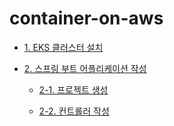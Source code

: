 # container-on-aws

* [1. EKS 클러스터 설치](https://github.com/gnosia93/container-on-aws/blob/main/tutorial/eks-cluster-launch.md)

* [2. 스프링 부트 어플리케이션 작성]()

  * [2-1. 프로젝트 생성](https://github.com/gnosia93/eks-on-aws/blob/main/tutorial/springboot-shop.md)

  * [2-2. 컨트롤러 작성]()
  
  


